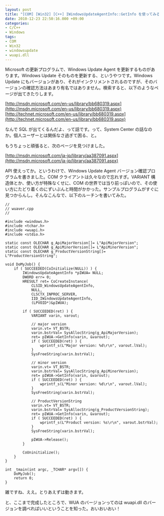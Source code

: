 ```yaml
---
layout: post
title: "[COM] [Win32] [C++] IWindowsUpdateAgentInfo::GetInfo を使ってみる"
date: 2010-12-23 22:50:16.000 +09:00
categories:
- C/C++
- Windows
tags:
- COM
- Win32
- windowsupdate
- wuapi.dll
---
```


Microsoft の更新プログラムで、Windows Update Agent を更新するものがあります。Windows Update そのものを更新する、というやつです。Windows Update にもバージョンがあり、それがインクリメントされるのですが、そのバージョンの確認方法はあまり有名ではありません。検索すると、以下のようなページが出てきたりします。

 
[http://msdn.microsoft.com/en-us/library/bb680319.aspx](http://msdn.microsoft.com/en-us/library/bb680319.aspx) <br />
[http://technet.microsoft.com/en-us/library/bb680319.aspx](http://technet.microsoft.com/en-us/library/bb680319.aspx)

 
なんで SQL が出てくるんだよ、って話です。って、System Center の話なのか。個人ユーザーとは関係なさ過ぎて困る、と。

 
もうちょっと頑張ると、次のページを見つけました。

 
[http://msdn.microsoft.com/ja-jp/library/aa387091.aspx](http://msdn.microsoft.com/ja-jp/library/aa387091.aspx)

 
API 使えってか。というわけで、Windows Update Agent バージョン確認プログラムを書きました。COM クライアントは久々なので忘れすぎ。VARIANT 構造体とか、使い方が特殊なくせに、COM の世界では当り前っぽいので、その使い方にたどり着くのにずいぶんと時間がかかった。サンプルプログラムがすぐに見つからんし。そんなこんなで、以下のルーチンを書いてみた。

 
```
// 
// wuaver.cpp 
//

#include <windows.h> 
#include <tchar.h> 
#include <wuapi.h> 
#include <stdio.h>

static const OLECHAR g_ApiMajorVersion[]= L"ApiMajorVersion"; 
static const OLECHAR g_ApiMinorVersion[]= L"ApiMinorVersion"; 
static const OLECHAR g_ProductVersionString[]= L"ProductVersionString";

void DoMyJob() { 
    if ( SUCCEEDED(CoInitialize(NULL)) ) { 
        IWindowsUpdateAgentInfo *pIWUA= NULL; 
        DWORD err= 0; 
        HRESULT ret= CoCreateInstance( 
            CLSID_WindowsUpdateAgentInfo, 
            NULL, 
            CLSCTX_INPROC_SERVER, 
            IID_IWindowsUpdateAgentInfo, 
            (LPVOID*)&pIWUA);

        if ( SUCCEEDED(ret) ) { 
            VARIANT varin, varout;

            // major version 
            varin.vt= VT_BSTR; 
            varin.bstrVal= SysAllocString(g_ApiMajorVersion); 
            ret= pIWUA->GetInfo(varin, &varout); 
            if ( SUCCEEDED(ret) ) { 
                wprintf_s(L"Major version: %d\r\n", varout.lVal); 
            } 
            SysFreeString(varin.bstrVal);

            // minor version 
            varin.vt= VT_BSTR; 
            varin.bstrVal= SysAllocString(g_ApiMinorVersion); 
            ret= pIWUA->GetInfo(varin, &varout); 
            if ( SUCCEEDED(ret) ) { 
                wprintf_s(L"Minor version: %d\r\n", varout.lVal); 
            } 
            SysFreeString(varin.bstrVal);

            // ProductVersionString 
            varin.vt= VT_BSTR; 
            varin.bstrVal= SysAllocString(g_ProductVersionString); 
            ret= pIWUA->GetInfo(varin, &varout); 
            if ( SUCCEEDED(ret) ) { 
                wprintf_s(L"Product version: %s\r\n", varout.bstrVal); 
            } 
            SysFreeString(varin.bstrVal);

            pIWUA->Release(); 
        }

        CoUninitialize(); 
    } 
}

int _tmain(int argc, _TCHAR* argv[]) { 
    DoMyJob(); 
    return 0; 
}
```
 
雑ですね、ええ。とりあえずは動きます。

 
と、ここまで完成したところで、WUA のバージョンってのは wuapi.dll のバージョンを調べればいいということを知った。おいおいおい！

